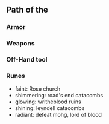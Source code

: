 ## Path of the

### Armor

### Weapons

### Off-Hand tool

### Runes
- faint: Rose church
- shimmering: road's end catacombs
- glowing: writheblood ruins
- shining: leyndell catacombs
- radiant: defeat mohg, lord of blood
